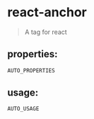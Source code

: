# react-anchor
> A tag for react


## properties:
```javascript
AUTO_PROPERTIES
```

## usage:
```jsx
AUTO_USAGE
```
